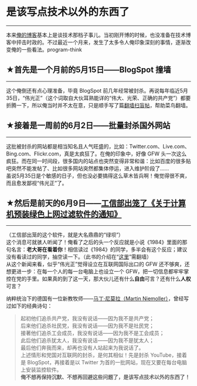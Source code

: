 # 是该写点技术以外的东西了 

-----

 本来[俺的博客](https://program-think.blogspot.com/)基本上是谈技术那档子事儿。当初刚开博的时候，也没准备在技术博客中抨击时政的。不过最近一个月来，发生了太多令人俺印象深刻的事情，逐渐改变俺的一些看法。program-think  
   
   
 ## ★首先是一个月前的5月15日——BlogSpot 撞墙
---------------------------

  
 这个俺倒还有点心理准备，毕竟 BlogSpot 前几年经常被封杀。再说每年临近5月35日，“伟光正”（这个词取自大伙耳熟能详的“伟大、光荣、正确的共产党”）都要折腾一下，所以俺当时并不太在意，只是顺手写了篇[翻墙扫盲帖](https://program-think.blogspot.com/2009/05/how-to-break-through-gfw.html)，帮助菜鸟翻墙。  
   
   
 ## ★接着是一周前的6月2日——批量封杀国外网站
----------------------

  
 这批被封杀的网站都是相当知名且人气旺盛的，比如：Twitter.com、Live.com、Bing.com、Flickr.com，真是太疯狂了。在俺的印象中，好像 GFW 头一次这么疯狂。而在同一时间段，很多国内的站点也突然变得非常和谐：比如百度的很多贴吧突然不能发帖了、比如很多网站突然都集体停运，进入维护阶段了......  
 虽说5月35日是个敏感的日子，但也没必要搞得这么草木皆兵啊！俺觉得很不爽，而且愈发鄙视“伟光正”了。  
   
   
 ## ★然后是前天的6月9日——[工信部出笼了《关于计算机预装绿色上网过滤软件的通知》](http://tech.sina.com.cn/it/2009-06-09/11573162481.shtml)
--------------------------------------------------------------------------------------------------

  
 （工信部出笼的这个软件，就是大名鼎鼎的“绿坝”）  
 这个消息可就骇人听闻了！俺看了之后的头一个反应就是小说《1984》里面的那句名言：**老大哥在看着你**！相信读过《1984》的同学，多半会有这个反应；建议没有看读过的同学，抽空读一下。（此书的介绍在“[这里](https://program-think.blogspot.com/2009/06/book-review-1984.html)”需翻墙）  
 从这个新闻来看，似乎“伟光正”觉得设立在互联网国际出口的 GFW 还不够爽，还想更进一步：在每一个人的每一台电脑上也设立一个 GFW，把一切信息都牢牢掌控在党的手里。如果真的到了这一天，那大伙儿还有什么**自由**可言？还有什么**人权**可言？  
   
 纳粹统治下的德国有一位新教牧师——[马丁·尼莫拉（Martin Niemoller）](https://zh.wikipedia.org/wiki/%E9%A6%AC%E4%B8%81%C2%B7%E5%B0%BC%E8%8E%AB%E6%8B%89)，曾经写过如下的经典诗句：  
 
> 起初他们追杀共产党，我没有说话——因为我不是共产党；  
>  后来他们追杀社民党，我没有说话——因为我不是社民党；  
>  接著他们追杀工会成员，我没有说话——因为我不是工会成员；  
>  此后他们追杀犹太人，我没有说话——因为我不是犹太人；  
>  最后他们奔我而来，却再也没有人站起来为我说话了。  
 上述情形和党国对互联网的封杀，是何其相似！先是封杀 YouTube，接着是 BlogSpot，再接着是以 Twitter 为首的一批网站，现在又要在每台电脑上安装监控软件。  
 **俺不想再保持沉默、不想再回避这些问题了，是该写点技术以外的东西了！**